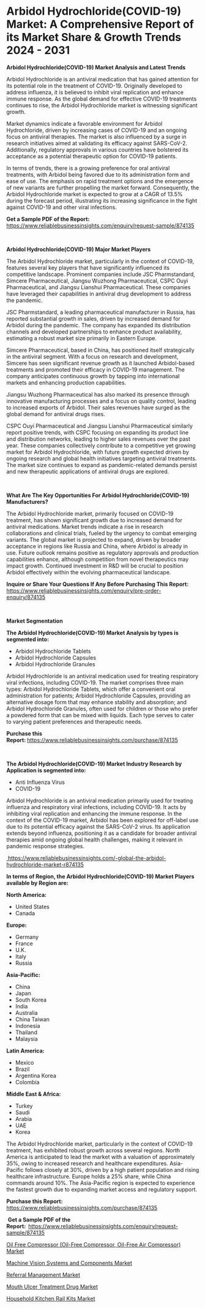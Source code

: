 <p><h1>Arbidol Hydrochloride(COVID-19) Market: A Comprehensive Report of its Market Share & Growth Trends 2024 - 2031</h1></p><p><strong>Arbidol Hydrochloride(COVID-19) Market Analysis and Latest Trends</strong></p>
<p><p>Arbidol Hydrochloride is an antiviral medication that has gained attention for its potential role in the treatment of COVID-19. Originally developed to address influenza, it is believed to inhibit viral replication and enhance immune response. As the global demand for effective COVID-19 treatments continues to rise, the Arbidol Hydrochloride market is witnessing significant growth.</p><p>Market dynamics indicate a favorable environment for Arbidol Hydrochloride, driven by increasing cases of COVID-19 and an ongoing focus on antiviral therapies. The market is also influenced by a surge in research initiatives aimed at validating its efficacy against SARS-CoV-2. Additionally, regulatory approvals in various countries have bolstered its acceptance as a potential therapeutic option for COVID-19 patients.</p><p>In terms of trends, there is a growing preference for oral antiviral treatments, with Arbidol being favored due to its administration form and ease of use. The emphasis on rapid treatment options and the emergence of new variants are further propelling the market forward. Consequently, the Arbidol Hydrochloride market is expected to grow at a CAGR of 13.5% during the forecast period, illustrating its increasing significance in the fight against COVID-19 and other viral infections.</p></p>
<p><strong>Get a Sample PDF of the Report:&nbsp;</strong> <a href="https://www.reliablebusinessinsights.com/enquiry/request-sample/874135">https://www.reliablebusinessinsights.com/enquiry/request-sample/874135</a></p>
<p>&nbsp;</p>
<p><strong>Arbidol Hydrochloride(COVID-19) Major Market Players</strong></p>
<p><p>The Arbidol Hydrochloride market, particularly in the context of COVID-19, features several key players that have significantly influenced its competitive landscape. Prominent companies include JSC Pharmstandard, Simcere Pharmaceutical, Jiangsu Wuzhong Pharmaceutical, CSPC Ouyi Pharmaceutical, and Jiangsu Lianshui Pharmaceutical. These companies have leveraged their capabilities in antiviral drug development to address the pandemic.</p><p>JSC Pharmstandard, a leading pharmaceutical manufacturer in Russia, has reported substantial growth in sales, driven by increased demand for Arbidol during the pandemic. The company has expanded its distribution channels and developed partnerships to enhance product availability, estimating a robust market size primarily in Eastern Europe.</p><p>Simcere Pharmaceutical, based in China, has positioned itself strategically in the antiviral segment. With a focus on research and development, Simcere has seen significant revenue growth as it launched Arbidol-based treatments and promoted their efficacy in COVID-19 management. The company anticipates continuous growth by tapping into international markets and enhancing production capabilities.</p><p>Jiangsu Wuzhong Pharmaceutical has also marked its presence through innovative manufacturing processes and a focus on quality control, leading to increased exports of Arbidol. Their sales revenues have surged as the global demand for antiviral drugs rises. </p><p>CSPC Ouyi Pharmaceutical and Jiangsu Lianshui Pharmaceutical similarly report positive trends, with CSPC focusing on expanding its product line and distribution networks, leading to higher sales revenues over the past year. These companies collectively contribute to a competitive yet growing market for Arbidol Hydrochloride, with future growth expected driven by ongoing research and global health initiatives targeting antiviral treatments. The market size continues to expand as pandemic-related demands persist and new therapeutic applications of antiviral drugs are explored.</p></p>
<p>&nbsp;</p>
<p><strong>What Are The Key Opportunities For Arbidol Hydrochloride(COVID-19) Manufacturers?</strong></p>
<p><p>The Arbidol Hydrochloride market, primarily focused on COVID-19 treatment, has shown significant growth due to increased demand for antiviral medications. Market trends indicate a rise in research collaborations and clinical trials, fueled by the urgency to combat emerging variants. The global market is projected to expand, driven by broader acceptance in regions like Russia and China, where Arbidol is already in use. Future outlook remains positive as regulatory approvals and production capabilities enhance, although competition from novel therapeutics may impact growth. Continued investment in R&D will be crucial to position Arbidol effectively within the evolving pharmaceutical landscape.</p></p>
<p><strong>Inquire or Share Your Questions If Any Before Purchasing This Report:</strong> <a href="https://www.reliablebusinessinsights.com/enquiry/pre-order-enquiry/874135">https://www.reliablebusinessinsights.com/enquiry/pre-order-enquiry/874135</a></p>
<p>&nbsp;</p>
<p><strong>Market Segmentation</strong></p>
<p><strong>The Arbidol Hydrochloride(COVID-19) Market Analysis by types is segmented into:</strong></p>
<p><ul><li>Arbidol Hydrochloride Tablets</li><li>Arbidol Hydrochloride Capsules</li><li>Arbidol Hydrochloride Granules</li></ul></p>
<p><p>Arbidol Hydrochloride is an antiviral medication used for treating respiratory viral infections, including COVID-19. The market comprises three main types: Arbidol Hydrochloride Tablets, which offer a convenient oral administration for patients; Arbidol Hydrochloride Capsules, providing an alternative dosage form that may enhance stability and absorption; and Arbidol Hydrochloride Granules, often used for children or those who prefer a powdered form that can be mixed with liquids. Each type serves to cater to varying patient preferences and therapeutic needs.</p></p>
<p><strong>Purchase this Report:&nbsp;</strong><a href="https://www.reliablebusinessinsights.com/purchase/874135">https://www.reliablebusinessinsights.com/purchase/874135</a></p>
<p>&nbsp;</p>
<p><strong>The Arbidol Hydrochloride(COVID-19) Market Industry Research by Application is segmented into:</strong></p>
<p><ul><li>Anti Influenza Virus</li><li>COVID-19</li></ul></p>
<p><p>Arbidol Hydrochloride is an antiviral medication primarily used for treating influenza and respiratory viral infections, including COVID-19. It acts by inhibiting viral replication and enhancing the immune response. In the context of the COVID-19 market, Arbidol has been explored for off-label use due to its potential efficacy against the SARS-CoV-2 virus. Its application extends beyond influenza, positioning it as a candidate for broader antiviral therapies amid ongoing global health challenges, making it relevant in pandemic response strategies.</p></p>
<p><a href="https://www.reliablebusinessinsights.com/-global-the-arbidol-hydrochloride-market-r874135">&nbsp;https://www.reliablebusinessinsights.com/-global-the-arbidol-hydrochloride-market-r874135</a></p>
<p><strong>In terms of Region, the Arbidol Hydrochloride(COVID-19) Market Players available by Region are:</strong></p>
<p>
    <p> <strong> North America: </strong>
        <ul>
            <li>United States</li>
            <li>Canada</li>
        </ul>
        </p> 
    <p> <strong> Europe: </strong>
        <ul>
            <li>Germany</li>
            <li>France</li>
            <li>U.K.</li>
            <li>Italy</li>
            <li>Russia</li>
        </ul>
        </p> 
    <p> <strong> Asia-Pacific: </strong>
        <ul>
            <li>China</li>
            <li>Japan</li>
            <li>South Korea</li>
            <li>India</li>
            <li>Australia</li>
            <li>China Taiwan</li>
            <li>Indonesia</li>
            <li>Thailand</li>
            <li>Malaysia</li>
        </ul>
        </p> 
    <p> <strong> Latin America: </strong>
        <ul>
            <li>Mexico</li>
            <li>Brazil</li>
            <li>Argentina Korea</li>
            <li>Colombia</li>
        </ul>
        </p> 
    <p> <strong> Middle East & Africa: </strong>
        <ul>
            <li>Turkey</li>
            <li>Saudi</li>
            <li>Arabia</li>
            <li>UAE</li>
            <li>Korea</li>
        </ul>
    </p>
    </p>
<p><p>The Arbidol Hydrochloride market, particularly in the context of COVID-19 treatment, has exhibited robust growth across several regions. North America is anticipated to lead the market with a valuation of approximately 35%, owing to increased research and healthcare expenditures. Asia-Pacific follows closely at 30%, driven by a high patient population and rising healthcare infrastructure. Europe holds a 25% share, while China commands around 10%. The Asia-Pacific region is expected to experience the fastest growth due to expanding market access and regulatory support.</p></p>
<p><strong>Purchase this Report: </strong><a href="https://www.reliablebusinessinsights.com/purchase/874135">https://www.reliablebusinessinsights.com/purchase/874135</a></p>
<p>&nbsp;<strong>Get a Sample PDF of the Report:&nbsp;&nbsp;</strong><a href="https://www.reliablebusinessinsights.com/enquiry/request-sample/874135">https://www.reliablebusinessinsights.com/enquiry/request-sample/874135</a></p>
<p><strong></strong></p>
<p><p><a href="https://issuu.com/reportprime-2/docs/oil-free-compressor-oil-free-compre_d3559ec9356276">Oil Free Compressor (Oil-Free Compressor, Oil-Free Air Compressor) Market</a></p><p><a href="https://www.linkedin.com/pulse/strategic-market-insights-navigating-global-machine-vision-hnvrc?trackingId=2Q%2FvTjfiSveRwafirsN0PQ%3D%3D">Machine Vision Systems and Components Market</a></p><p><a href="https://www.linkedin.com/pulse/global-referral-management-market-trends-forecasts-strategic-fivuc?trackingId=pH4bcjIRSdOV9unBsXa%2Bcw%3D%3D">Referral Management Market</a></p><p><a href="https://medium.com/@m.muhlisin.sin_83756/evaluating-global-mouth-ulcer-treatment-drug-market-trends-and-growth-opportunities-by-region-type-56931e3551a6">Mouth Ulcer Treatment Drug Market</a></p><p><a href="https://medium.com/@m.muhlisin.sin_83756/household-kitchen-rail-kits-market-share-and-new-trends-analysis-by-its-type-application-end-use-9769bb61b1eb">Household Kitchen Rail Kits Market</a></p></p>